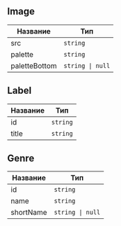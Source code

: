 ## Image

| Название      | Тип              |
| ------------- | ---------------- |
| src           | `string`         |
| palette       | `string`         |
| paletteBottom | `string \| null` |

## Label

| Название | Тип      |
| -------- | -------- |
| id       | `string` |
| title    | `string` |

## Genre

| Название  | Тип              |
| --------- | ---------------- |
| id        | `string`         |
| name      | `string`         |
| shortName | `string \| null` |
